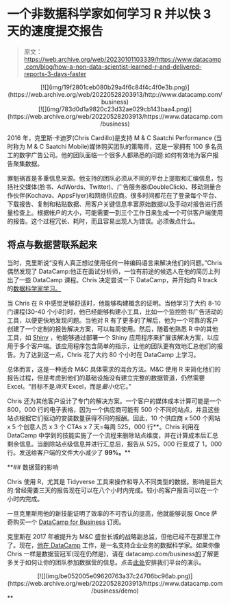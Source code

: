 # 一个非数据科学家如何学习 R 并以快 3 天的速度提交报告

> 原文：<https://web.archive.org/web/20230101103339/https://www.datacamp.com/blog/how-a-non-data-scientist-learned-r-and-delivered-reports-3-days-faster>

<center>[![](img/19f2801ceb080b29a4f6c84f4c4f0e3b.png)](https://web.archive.org/web/20220528203913/http://www.datacamp.com/business)</center>

<center>[![](img/783d0d1a9820c23d32ae029cb143baa4.png)](https://web.archive.org/web/20220528203913/https://www.datacamp.com/business)</center>

2016 年，克里斯·卡迪罗(Chris Cardillo)是支持 M & C Saatchi Performance (当时称为 M & C Saatchi Mobile)媒体购买团队的策略师，这是一家拥有 100 多名员工的数字广告公司。他的团队面临一个很多人都熟悉的问题:如何有效地为客户报告聚集数据。

罪魁祸首是多重信息来源。他支持的团队必须从不同的平台上提取和汇编信息，包括社交媒体(脸书、AdWords、Twitter)、广告服务器(DoubleClick)、移动测量合作伙伴(Kochava、AppsFlyer)和网络供应商。很多时间都花在了登录每个平台、下载报告、复制和粘贴数据、用客户关键信息丰富原始数据以及手动对报告进行质量检查上。根据帐户的大小，可能需要一到三个工作日来生成一个可供客户端使用的报告。这个过程冗长、耗时，而且容易出现人为错误。必须做点什么。

## 将点与数据营联系起来

当时，克里斯说“没有人真正想过使用任何一种编码语言来解决他们的问题。”Chris 偶然发现了 DataCamp:他正在面试分析师，一位有前途的候选人在他的简历上列出了一些 DataCamp 课程。Chris 决定尝试一下 DataCamp，并开始向 R track 的[数据科学家学习。](https://web.archive.org/web/20220528203913/https://www.datacamp.com/tracks/data-scientist-with-r)

当 Chris 在 R 中感觉足够舒适时，他能够构建概念的证明。当他学习了大约 8-10 门课程(30-40 个小时)时，他已经能够构建小工具，比如一个监控脸书广告活动的工具，以便更快地发现问题。当他对 R 有了更多的了解后，他为一个可靠的客户创建了一个定制的报告解决方案，可以每周使用。然后，随着他熟悉 R 中的其他工具，如 [Shiny](https://web.archive.org/web/20220528203913/https://www.datacamp.com/tracks/shiny-fundamentals-with-r) ，他能够通过部署一个 Shiny 应用程序来扩展该解决方案，以应用于多个客户端。该应用程序包含简单的指示，让他的团队更有效地汇总他们的报告。为了达到这一点，Chris 花了大约 80 个小时在 DataCamp 上学习。

总体而言，这是一种适合 M&C 具体需求的混合方法。M&C 使用 R 来简化他们的报告过程，但是考虑到他们的基础设施没有建立完整的数据管道，仍然需要 Excel。“目标不是*消灭* Excel，而是*最小化*它。”

Chris 还为其他客户设计了专门的解决方案。一个客户的媒体成本计算可能是一个 800，000 行的电子表格，因为一个供应商可能有 500 个不同的站点，并且这些站点根据它们驱动的安装数量获得不同的报酬。因此，10 个供应商 x 500 个网站 x 5 个创意人员 x 3 个 CTAs x 7 天=每周 525，000 行**。Chris 利用在 DataCamp 中学到的技能实施了一个流程来删除站点维度，并在计算成本后汇总剩余信息。当删除站点级信息并进行汇总后，报告从 525，000 行变成了 1，000 行。发送给客户端的文件大小减少了 **99%。****

 **## 数据营的影响

Chris 使用 R，尤其是 Tidyverse 工具来操作和导入不同类型的数据。影响是巨大的:曾经需要三天的报告现在可以在八个小时内完成。较小的客户报告可以在一个小时内完成。

一旦克里斯用他的新技能证明了效率的不可否认的提高，他就能够说服 Once 萨奇购买一个 [DataCamp for Business](https://web.archive.org/web/20220528203913/https://www.datacamp.com/business) 订阅。

克里斯在 2017 年被提升为 M&C 盛世长城的战略副总监，但他已经不在那里工作了。现在，[他在 DataCamp](https://web.archive.org/web/20220528203913/https://www.linkedin.com/in/chris-cardillo-3b842410b) 工作，是一名支持企业业务的数据科学家。如果你像 Chris 一样是数据营冠军(现在仍然是)，请在 datacamp.com/business[的](https://web.archive.org/web/20220528203913/http://www.datacamp.com/business)了解更多关于如何让你的团队参加数据营的信息。点击[此处](https://web.archive.org/web/20220528203913/https://www.datacamp.com/business/demo/)安排我们平台的演示。

<center>[![](img/be052005e09620763a37c24706bc96ab.png)](https://web.archive.org/web/20220528203913/https://www.datacamp.com/business/demo)</center>**